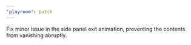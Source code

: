 ```yaml
---
'playroom': patch
---
```


Fix minor issue in the side panel exit animation, preventing the contents from vanishing abruptly.
